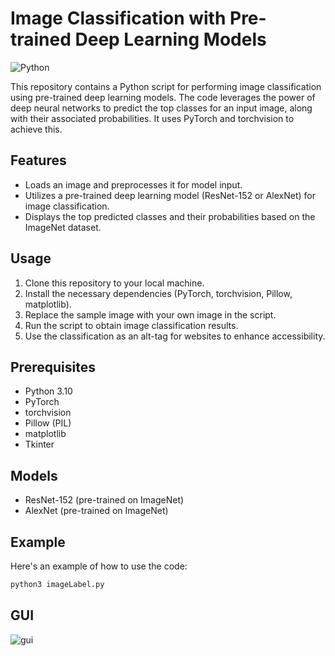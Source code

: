 # Image Classification with Pre-trained Deep Learning Models

![Python](https://img.shields.io/badge/Python-3.10-blue.svg)

This repository contains a Python script for performing image classification using pre-trained deep learning models. The code leverages the power of deep neural networks to predict the top classes for an input image, along with their associated probabilities. It uses PyTorch and torchvision to achieve this.

## Features

- Loads an image and preprocesses it for model input.
- Utilizes a pre-trained deep learning model (ResNet-152 or AlexNet) for image classification.
- Displays the top predicted classes and their probabilities based on the ImageNet dataset.

## Usage

1. Clone this repository to your local machine.
2. Install the necessary dependencies (PyTorch, torchvision, Pillow, matplotlib).
3. Replace the sample image with your own image in the script.
4. Run the script to obtain image classification results.
5. Use the classification as an alt-tag for websites to enhance accessibility.

## Prerequisites

- Python 3.10
- PyTorch
- torchvision
- Pillow (PIL)
- matplotlib
- Tkinter

## Models

- ResNet-152 (pre-trained on ImageNet)
- AlexNet (pre-trained on ImageNet)

## Example

Here's an example of how to use the code:

```bash
python3 imageLabel.py
```

## GUI
![gui](https://github.com/mr-fool/ImageIdentifier/assets/6241984/0f78da84-858e-4643-b310-15eaad9175a7)



